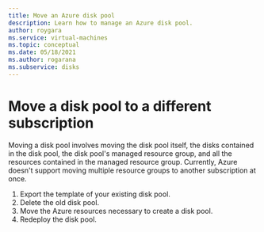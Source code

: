 ```yaml
---
title: Move an Azure disk pool
description: Learn how to manage an Azure disk pool.
author: roygara
ms.service: virtual-machines
ms.topic: conceptual
ms.date: 05/18/2021
ms.author: rogarana
ms.subservice: disks
---
```


# Move a disk pool to a different subscription

Moving a disk pool involves moving the disk pool itself, the disks contained in the disk pool, the disk pool's managed resource group, and all the resources contained in the managed resource group. Currently, Azure doesn't support moving multiple resource groups to another subscription at once. 

1. Export the template of your existing disk pool.
1. Delete the old disk pool.
1. Move the Azure resources necessary to create a disk pool.
1. Redeploy the disk pool.